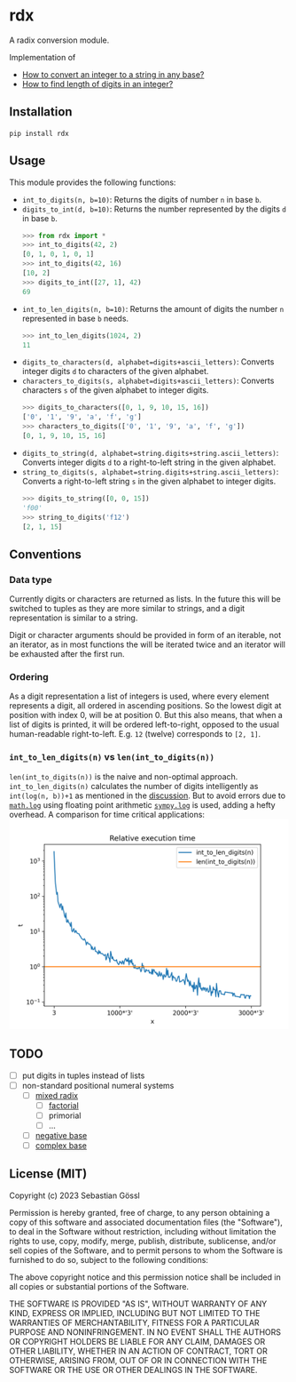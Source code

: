 # rdx

A radix conversion module.

Implementation of
- [How to convert an integer to a string in any base?](https://stackoverflow.com/questions/2267362/how-to-convert-an-integer-to-a-string-in-any-base)
- [How to find length of digits in an integer?](https://stackoverflow.com/questions/2189800/how-to-find-length-of-digits-in-an-integer)

## Installation

```
pip install rdx
```

## Usage

This module provides the following functions:
- `int_to_digits(n, b=10)`:
Returns the digits of number `n` in base `b`.
- `digits_to_int(d, b=10)`:
Returns the number represented by the digits `d`
in base `b`.
  ```python
  >>> from rdx import *
  >>> int_to_digits(42, 2)
  [0, 1, 0, 1, 0, 1]
  >>> int_to_digits(42, 16)
  [10, 2]
  >>> digits_to_int([27, 1], 42)
  69
  ```
- `int_to_len_digits(n, b=10)`:
Returns the amount of digits the number `n` represented in base `b` needs.
   ```python
   >>> int_to_len_digits(1024, 2)
   11
   ```
- `digits_to_characters(d, alphabet=digits+ascii_letters)`:
Converts integer digits `d` to characters of the given alphabet.
- `characters_to_digits(s, alphabet=digits+ascii_letters)`:
Converts characters `s` of the given alphabet to integer digits.
  ```python
  >>> digits_to_characters([0, 1, 9, 10, 15, 16])
  ['0', '1', '9', 'a', 'f', 'g']
  >>> characters_to_digits(['0', '1', '9', 'a', 'f', 'g'])
  [0, 1, 9, 10, 15, 16]
  ```
- `digits_to_string(d, alphabet=string.digits+string.ascii_letters)`:
Converts integer digits `d` to a right-to-left string in the given alphabet.
- `string_to_digits(s, alphabet=string.digits+string.ascii_letters)`:
Converts a right-to-left string `s` in the given alphabet to integer digits.
  ```python
  >>> digits_to_string([0, 0, 15])
  'f00'
  >>> string_to_digits('f12')
  [2, 1, 15]
  ```

## Conventions

### Data type

Currently digits or characters are returned as lists.
In the future this will be switched to tuples
as they are more similar to strings,
and a digit representation is similar to a string.

Digit or character arguments should be provided in form of an iterable,
not an iterator, as in most functions the will be iterated twice
and an iterator will be exhausted after the first run.

### Ordering

As a digit representation a list of integers is used,
where every element represents a digit, all ordered in ascending positions.
So the lowest digit at position with index 0, will be at position 0.
But this also means, that when a list of digits is printed,
it will be ordered left-to-right,
opposed to the usual human-readable right-to-left.
E.g. `12` (twelve) corresponds to `[2, 1]`.

### `int_to_len_digits(n)` vs `len(int_to_digits(n))`

`len(int_to_digits(n))` is the naive and non-optimal approach.
`int_to_len_digits(n)` calculates the number of digits intelligently as
`int(log(n, b))+1` as mentioned
in the [discussion](https://stackoverflow.com/a/2189827/7367030).
But to avoid errors due to [`math.log`](https://docs.python.org/3/library/math.html#math.log)
using floating point arithmetic
[`sympy.log`](https://docs.sympy.org/latest/modules/functions/elementary.html#sympy.functions.elementary.exponential.log)
is used, adding a hefty overhead. A comparison for time critical applications:
![png](https://raw.githubusercontent.com/goessl/rdx/main/readme_nudes/int_to_len_digits_runtime.png)

## TODO

- [ ] put digits in tuples instead of lists
- [ ] non-standard positional numeral systems
  - [ ] [mixed radix](https://en.wikipedia.org/wiki/Mixed_radix)
    - [ ] [factorial](https://en.wikipedia.org/wiki/Factorial_number_system)
    - [ ] primorial
    - [ ] ...
  - [ ] [negative base](https://en.wikipedia.org/wiki/Negative_base)
  - [ ] [complex base](https://en.wikipedia.org/wiki/Quater-imaginary_base)

## License (MIT)

Copyright (c) 2023 Sebastian Gössl

Permission is hereby granted, free of charge, to any person obtaining a copy
of this software and associated documentation files (the "Software"), to deal
in the Software without restriction, including without limitation the rights
to use, copy, modify, merge, publish, distribute, sublicense, and/or sell
copies of the Software, and to permit persons to whom the Software is
furnished to do so, subject to the following conditions:

The above copyright notice and this permission notice shall be included in all
copies or substantial portions of the Software.

THE SOFTWARE IS PROVIDED "AS IS", WITHOUT WARRANTY OF ANY KIND, EXPRESS OR
IMPLIED, INCLUDING BUT NOT LIMITED TO THE WARRANTIES OF MERCHANTABILITY,
FITNESS FOR A PARTICULAR PURPOSE AND NONINFRINGEMENT. IN NO EVENT SHALL THE
AUTHORS OR COPYRIGHT HOLDERS BE LIABLE FOR ANY CLAIM, DAMAGES OR OTHER
LIABILITY, WHETHER IN AN ACTION OF CONTRACT, TORT OR OTHERWISE, ARISING FROM,
OUT OF OR IN CONNECTION WITH THE SOFTWARE OR THE USE OR OTHER DEALINGS IN THE
SOFTWARE.
